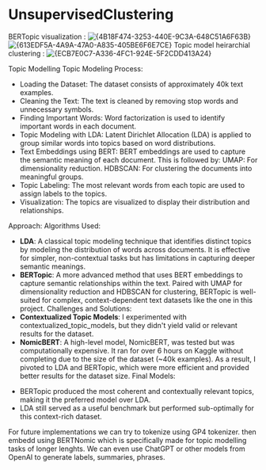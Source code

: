 # UnsupervisedClustering
BERTopic visualization :
![{4B18F474-3253-440E-9C3A-648C51A6F63B}](https://github.com/user-attachments/assets/cc633974-73b4-4caf-8cff-8c9c06d3ccd8)
![{613EDF5A-4A9A-47A0-A835-405BE6F6E7CE}](https://github.com/user-attachments/assets/b9508546-d843-4036-b684-598b880bfe0e)
Topic model heirarchial clustering : ![{ECB7E0C7-A336-4FC1-924E-5F2CDD413A24}](https://github.com/user-attachments/assets/2f0122ee-9827-49c6-8540-a38d7f6f9b49)

Topic Modelling
Topic Modeling Process:
- Loading the Dataset: The dataset consists of approximately 40k text examples.
-  Cleaning the Text: The text is cleaned by removing stop words and unnecessary symbols.
-  Finding Important Words: Word factorization is used to identify important words in each document.
-  Topic Modeling with LDA: Latent Dirichlet Allocation (LDA) is applied to group similar words into topics based on word distributions.
-  Text Embeddings using BERT: BERT embeddings are used to capture the semantic meaning of each document. This is followed by:
        UMAP: For dimensionality reduction.
        HDBSCAN: For clustering the documents into meaningful groups.
- Topic Labeling: The most relevant words from each topic are used to assign labels to the topics.
- Visualization: The topics are visualized to display their distribution and relationships.
    
Approach:
  Algorithms Used:
* **LDA**: A classical topic modeling technique that identifies distinct topics by modeling the distribution of words across documents. It is effective for simpler, non-contextual tasks but has limitations in capturing deeper semantic meanings.
* **BERTopic**: A more advanced method that uses BERT embeddings to capture semantic relationships within the text. Paired with UMAP for dimensionality reduction and HDBSCAN for clustering, BERTopic is well-suited for complex, context-dependent text datasets like the one in this project.
  Challenges and Solutions:
* **Contextualized Topic Models**: I experimented with contextualized_topic_models, but they didn't yield valid or relevant results for the dataset.
* **NomicBERT**: A high-level model, NomicBERT, was tested but was computationally expensive. It ran for over 6 hours on Kaggle without completing due to the size of the dataset (~40k examples). As a result, I pivoted to LDA and BERTopic, which were more efficient and provided better results for the dataset size.
Final Models:
-    BERTopic produced the most coherent and contextually relevant topics, making it the preferred model over LDA.
-   LDA still served as a useful benchmark but performed sub-optimally for this context-rich dataset.
   

For future implementations we can try to tokenize using GP4 tokenizer. then embedd using BERTNomic which is specifically made for topic modelling tasks of longer lenghts. 
We can even use ChatGPT or other models from OpenAI to generate labels, summaries, phrases.
